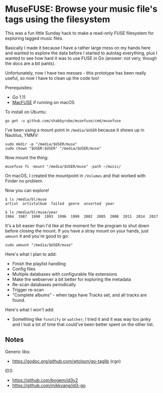 MuseFUSE: Browse your music file's tags using the filesystem
============================================================

This was a fun little Sunday hack to make a read-only FUSE filesystem for
exploring tagged music files.

Basically I made it because I have a rather large mess on my hands here and
wanted to explore the data before I started to autotag everything, plus I
wanted to see how hard it was to use FUSE in Go (answer: not very, though the
docs are a bit pants).

Unfortunately, now I have two messes - this prototype has been really useful,
so now I have to clean up the code too!

Prerequisites:

- Go 1.11
- [MacFUSE](https://github.com/osxfuse/osxfuse) if running on macOS

To install on Ubuntu:

    go get -u github.com/shabbyrobe/musefuse/cmd/musefuse

I've been using a mount point in `/media/$USER` because it shows up in
Nautilus, YMMV:

    sudo mkdir -p "/media/$USER/muse"
    sudo chown "$USER:$USER" "/media/$USER/muse"

Now mount the thing:

    musefuse fs -mount "/media/$USER/muse" -path ~/music/

On macOS, I created the mountpoint in `/Volumes` and that worked with Finder
no problem.

Now you can explore!

    $ ls /media/bl/muse
    artist  artistalbum  failed  genre  unsorted  year

    $ ls /media/bl/muse/year
    1984  1987  1990  1993  1996  1999  2002  2005  2008  2011  2014  2017

It's a bit easier than I'd like at the moment for the program to shut down
before closing the mount. If you have a stray mount on your hands, just
`umount` it and you're good to go:

    sudo umount "/media/$USER/muse"

Here's what I plan to add:

- Finish the playlist handling
- Config files
- Multiple databases with configurable file extensions
- Make the webserver a bit better for exploring the metadata
- Re-scan databases periodically
- Trigger re-scan
- "Complete albums" - when tags have Tracks set, and all tracks are found.

Here's what I won't add:

- Something like `fsnotify` or `watcher`; I tried it and it was way too
  janky and I lost a lot of time that could've been better spent on the
  other list.


Notes
-----

Generic libs:
- https://godoc.org/github.com/wtolson/go-taglib (cgo)

ID3:
- https://github.com/bogem/id3v2
- https://github.com/mikkyang/id3-go
